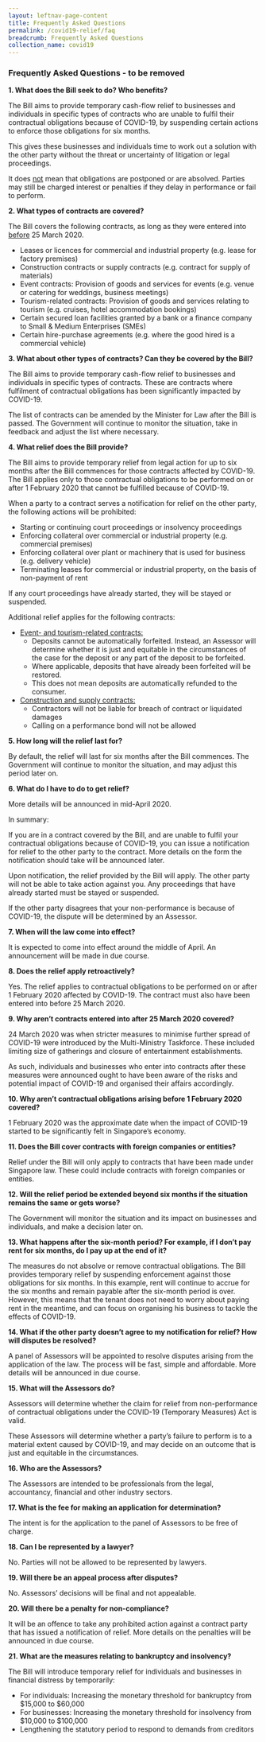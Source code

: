 ```yaml
---
layout: leftnav-page-content
title: Frequently Asked Questions
permalink: /covid19-relief/faq
breadcrumb: Frequently Asked Questions
collection_name: covid19
---
```


### Frequently Asked Questions - to be removed ###
**1. What does the Bill seek to do? Who benefits?**

The Bill aims to provide temporary cash-flow relief to businesses and individuals in specific types of contracts who are unable to fulfil their contractual obligations because of COVID-19, by suspending certain actions to enforce those obligations for six months.

This gives these businesses and individuals time to work out a solution with the other party without the threat or uncertainty of litigation or legal proceedings.

It does <u>not</u> mean that obligations are postponed or are absolved. Parties may still be charged interest or penalties if they delay in performance or fail to perform.


**2. What types of contracts are covered?**

The Bill covers the following contracts, as long as they were entered into <u>before</u> 25 March 2020.
* Leases or licences for commercial and industrial property (e.g. lease for factory
premises)
* Construction contracts or supply contracts (e.g. contract for supply of materials)
* Event contracts: Provision of goods and services for events (e.g. venue or catering for
weddings, business meetings)
* Tourism-related contracts: Provision of goods and services relating to tourism (e.g.
cruises, hotel accommodation bookings)
* Certain secured loan facilities granted by a bank or a finance company to Small &amp;
Medium Enterprises (SMEs)
* Certain hire-purchase agreements (e.g. where the good hired is a commercial vehicle)


**3. What about other types of contracts? Can they be covered by the Bill?**

The Bill aims to provide temporary cash-flow relief to businesses and individuals in specific types of contracts. These are contracts where fulfilment of contractual obligations has been significantly impacted by COVID-19.

The list of contracts can be amended by the Minister for Law after the Bill is passed. The Government will continue to monitor the situation, take in feedback and adjust the list where necessary.


**4. What relief does the Bill provide?**

The Bill aims to provide temporary relief from legal action for up to six months after the Bill commences for those contracts affected by COVID-19. The Bill applies only to those contractual obligations to be performed on or after 1 February 2020 that cannot be fulfilled because of COVID-19.

When a party to a contract serves a notification for relief on the other party, the following actions will be prohibited:
* Starting or continuing court proceedings or insolvency proceedings
* Enforcing collateral over commercial or industrial property (e.g. commercial premises)
* Enforcing collateral over plant or machinery that is used for business (e.g. delivery vehicle)
* Terminating leases for commercial or industrial property, on the basis of non-payment of rent

If any court proceedings have already started, they will be stayed or suspended.

Additional relief applies for the following contracts:
* <u>Event- and tourism-related contracts:</u>
	* Deposits cannot be automatically forfeited. Instead, an Assessor will determine whether it is just and equitable in the circumstances of the case for the deposit or any part of the deposit to be forfeited.
	* Where applicable, deposits that have already been forfeited will be restored.
	* This does not mean deposits are automatically refunded to the consumer.
* <u>Construction and supply contracts:</u>
	* Contractors will not be liable for breach of contract or liquidated damages
	* Calling on a performance bond will not be allowed

**5. How long will the relief last for?**

By default, the relief will last for six months after the Bill commences. The Government will continue to monitor the situation, and may adjust this period later on.

**6. What do I have to do to get relief?**

More details will be announced in mid-April 2020.

In summary:

If you are in a contract covered by the Bill, and are unable to fulfil your contractual obligations because of COVID-19, you can issue a notification for relief to the other party to the contract. More details on the form the notification should take will be announced later.

Upon notification, the relief provided by the Bill will apply. The other party will not be able to take action against you. Any proceedings that have already started must be stayed or suspended.

If the other party disagrees that your non-performance is because of COVID-19, the dispute will be determined by an Assessor.


**7. When will the law come into effect?**

It is expected to come into effect around the middle of April. An announcement will be made in due course. 

**8. Does the relief apply retroactively?**

Yes. The relief applies to contractual obligations to be performed on or after 1 February 2020 affected by COVID-19. The contract must also have been entered into before 25 March 2020.

**9. Why aren’t contracts entered into after 25 March 2020 covered?**

24 March 2020 was when stricter measures to minimise further spread of COVID-19 were introduced by the Multi-Ministry Taskforce. These included limiting size of gatherings and closure of entertainment establishments. 

As such, individuals and businesses who enter into contracts after these measures were announced ought to have been aware of the risks and potential impact of COVID-19 and organised their affairs accordingly.

**10. Why aren’t contractual obligations arising before 1 February 2020 covered?**

1 February 2020 was the approximate date when the impact of COVID-19 started to be significantly felt in Singapore’s economy.

**11. Does the Bill cover contracts with foreign companies or entities?**

Relief under the Bill will only apply to contracts that have been made under Singapore law. These could include contracts with foreign companies or entities.

**12. Will the relief period be extended beyond six months if the situation remains the same or gets worse?**

The Government will monitor the situation and its impact on businesses and individuals, and make a decision later on.

**13. What happens after the six-month period? For example, if I don’t pay rent for six months, do I pay up at the end of it?**

The measures do not absolve or remove contractual obligations. The Bill provides temporary relief by suspending enforcement against those obligations for six months. In this example, rent will continue to accrue for the six months and remain payable after the six-month period is over. However, this means that the tenant does not need to worry about paying rent in the meantime, and can focus on organising his business to tackle the effects of COVID-19. 

**14. What if the other party doesn’t agree to my notification for relief? How will disputes be resolved?**

A panel of Assessors will be appointed to resolve disputes arising from the application of the law. The process will be fast, simple and affordable. More details will be announced in due course.

**15. What will the Assessors do?**
	
Assessors will determine whether the claim for relief from non-performance of contractual obligations under the COVID-19 (Temporary Measures) Act is valid.  

These Assessors will determine whether a party’s failure to perform is to a material extent caused by COVID-19, and may decide on an outcome that is just and equitable in the circumstances.

**16. Who are the Assessors?**
	
The Assessors are intended to be professionals from the legal, accountancy, financial and other industry sectors.

**17. What is the fee for making an application for determination?**

The intent is for the application to the panel of Assessors to be free of charge. 

**18. Can I be represented by a lawyer?**
	
No. Parties will not be allowed to be represented by lawyers. 

**19. Will there be an appeal process after disputes?**

No. Assessors’ decisions will be final and not appealable.

**20. Will there be a penalty for non-compliance?**

It will be an offence to take any prohibited action against a contract party that has issued a notification of relief. More details on the penalties will be announced in due course.

**21. What are the measures relating to bankruptcy and insolvency?**

The Bill will introduce temporary relief for individuals and businesses in financial distress by temporarily:

* For individuals: Increasing the monetary threshold for bankruptcy from $15,000 to $60,000
* For businesses: Increasing the monetary threshold for insolvency from $10,000 to $100,000
* Lengthening the statutory period to respond to demands from creditors

